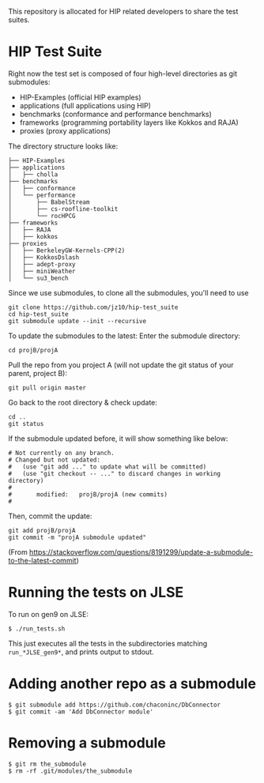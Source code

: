 This repository is allocated for HIP related developers to share the test suites.
# HIP Test Suite

Right now the test set is composed of four high-level directories as git submodules:
- HIP-Examples (official HIP examples)
- applications (full applications using HIP)
- benchmarks (conformance and performance benchmarks)
- frameworks (programming portability layers like Kokkos and RAJA)
- proxies (proxy applications)

The directory structure looks like:
```
├── HIP-Examples
├── applications
│   ├── cholla
├── benchmarks
│   ├── conformance
│   └── performance
│       ├── BabelStream
│       ├── cs-roofline-toolkit
│       └── rocHPCG
├── frameworks
│   ├── RAJA
│   ├── kokkos
├── proxies
│   ├── BerkeleyGW-Kernels-CPP(2)
│   ├── KokkosDslash
│   ├── adept-proxy
│   ├── miniWeather
│   └── su3_bench
```

Since we use submodules, to clone all the submodules, you'll need to use 

```
git clone https://github.com/jz10/hip-test_suite
cd hip-test_suite
git submodule update --init --recursive
```

To update the submodules to the latest:
Enter the submodule directory:
```
cd projB/projA
```
Pull the repo from you project A (will not update the git status of your parent, project B):
```
git pull origin master
```
Go back to the root directory & check update:
```
cd ..
git status
```
If the submodule updated before, it will show something like below:
```
# Not currently on any branch.
# Changed but not updated:
#   (use "git add ..." to update what will be committed)
#   (use "git checkout -- ..." to discard changes in working directory)
#
#       modified:   projB/projA (new commits)
#
```
Then, commit the update:
```
git add projB/projA
git commit -m "projA submodule updated"
```
(From https://stackoverflow.com/questions/8191299/update-a-submodule-to-the-latest-commit)

# Running the tests on JLSE

To run on gen9 on JLSE:

```
$ ./run_tests.sh
```

This just executes all the tests in the subdirectories matching `run_*JLSE_gen9*`, 
and prints output to stdout.

# Adding another repo as a submodule

```
$ git submodule add https://github.com/chaconinc/DbConnector
$ git commit -am 'Add DbConnector module'
```

# Removing a submodule

```
$ git rm the_submodule
$ rm -rf .git/modules/the_submodule
```
